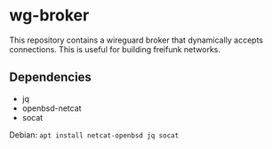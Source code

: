 # wg-broker
This repository contains a wireguard broker that dynamically accepts connections. This is useful for building freifunk networks.

## Dependencies
- jq
- openbsd-netcat
- socat

Debian: `apt install netcat-openbsd jq socat`
